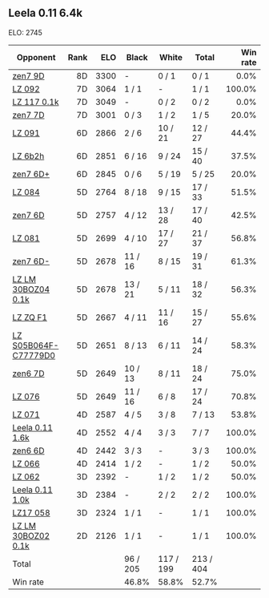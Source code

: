 ## Leela 0.11 6.4k ##

ELO: 2745

Opponent | Rank | ELO | Black | White | Total | Win rate
---------|-----:|----:|-------|-------|-------|-------:
[zen7 9D](zen7%209D.md) | 8D | 3300 | - | 0 / 1 | 0 / 1 | 0.0%
[LZ 092](LZ%20092.md) | 7D | 3064 | 1 / 1 | - | 1 / 1 | 100.0%
[LZ 117 0.1k](LZ%20117%200.1k.md) | 7D | 3049 | - | 0 / 2 | 0 / 2 | 0.0%
[zen7 7D](zen7%207D.md) | 7D | 3001 | 0 / 3 | 1 / 2 | 1 / 5 | 20.0%
[LZ 091](LZ%20091.md) | 6D | 2866 | 2 / 6 | 10 / 21 | 12 / 27 | 44.4%
[LZ 6b2h](LZ%206b2h.md) | 6D | 2851 | 6 / 16 | 9 / 24 | 15 / 40 | 37.5%
[zen7 6D+](zen7%206D+.md) | 6D | 2845 | 0 / 6 | 5 / 19 | 5 / 25 | 20.0%
[LZ 084](LZ%20084.md) | 5D | 2764 | 8 / 18 | 9 / 15 | 17 / 33 | 51.5%
[zen7 6D](zen7%206D.md) | 5D | 2757 | 4 / 12 | 13 / 28 | 17 / 40 | 42.5%
[LZ 081](LZ%20081.md) | 5D | 2699 | 4 / 10 | 17 / 27 | 21 / 37 | 56.8%
[zen7 6D-](zen7%206D-.md) | 5D | 2678 | 11 / 16 | 8 / 15 | 19 / 31 | 61.3%
[LZ LM 30BOZ04 0.1k](LZ%20LM%2030BOZ04%200.1k.md) | 5D | 2678 | 13 / 21 | 5 / 11 | 18 / 32 | 56.3%
[LZ ZQ F1](LZ%20ZQ%20F1.md) | 5D | 2667 | 4 / 11 | 11 / 16 | 15 / 27 | 55.6%
[LZ S05B064F-C77779D0](LZ%20S05B064F-C77779D0.md) | 5D | 2651 | 8 / 13 | 6 / 11 | 14 / 24 | 58.3%
[zen6 7D](zen6%207D.md) | 5D | 2649 | 10 / 13 | 8 / 11 | 18 / 24 | 75.0%
[LZ 076](LZ%20076.md) | 5D | 2649 | 11 / 16 | 6 / 8 | 17 / 24 | 70.8%
[LZ 071](LZ%20071.md) | 4D | 2587 | 4 / 5 | 3 / 8 | 7 / 13 | 53.8%
[Leela 0.11 1.6k](Leela%200.11%201.6k.md) | 4D | 2552 | 4 / 4 | 3 / 3 | 7 / 7 | 100.0%
[zen6 6D](zen6%206D.md) | 4D | 2442 | 3 / 3 | - | 3 / 3 | 100.0%
[LZ 066](LZ%20066.md) | 4D | 2414 | 1 / 2 | - | 1 / 2 | 50.0%
[LZ 062](LZ%20062.md) | 3D | 2392 | - | 1 / 2 | 1 / 2 | 50.0%
[Leela 0.11 1.0k](Leela%200.11%201.0k.md) | 3D | 2384 | - | 2 / 2 | 2 / 2 | 100.0%
[LZ17 058](LZ17%20058.md) | 3D | 2324 | 1 / 1 | - | 1 / 1 | 100.0%
[LZ LM 30BOZ02 0.1k](LZ%20LM%2030BOZ02%200.1k.md) | 2D | 2126 | 1 / 1 | - | 1 / 1 | 100.0%
Total | | | 96 / 205 | 117 / 199 | 213 / 404 | 
Win rate| | | 46.8% | 58.8% | 52.7% | 
